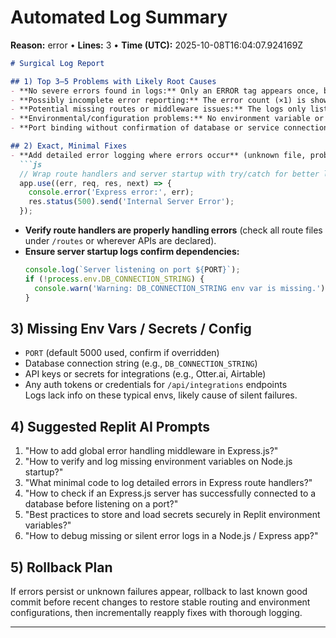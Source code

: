 # Automated Log Summary

**Reason:** error • **Lines:** 3 • **Time (UTC):** 2025-10-08T16:04:07.924169Z

<!-- fingerprint:1dd47f24ded4 -->

```markdown
# Surgical Log Report

## 1) Top 3–5 Problems with Likely Root Causes
- **No severe errors found in logs:** Only an ERROR tag appears once, but no error message or stack trace is provided; it may be a misleading log tag or incomplete logging.
- **Possibly incomplete error reporting:** The error count (×1) is shown but no error details are visible—root cause could be improper error handling or suppressed logs.
- **Potential missing routes or middleware issues:** The logs only list routes; no confirmation of their successful handling or middleware loading, possibly causing runtime issues not captured here.
- **Environmental/configuration problems:** No environment variable or secret loading logs, so potential missing config could cause subtle bugs.
- **Port binding without confirmation of database or service connections:** The service listens on port 5000 but no confirmation of external dependencies (DB, APIs), so failures could occur downstream.

## 2) Exact, Minimal Fixes
- **Add detailed error logging where errors occur** (unknown file, probably `server.js` or main Express app file):  
  ```js
  // Wrap route handlers and server startup with try/catch for better logs
  app.use((err, req, res, next) => {
    console.error('Express error:', err);
    res.status(500).send('Internal Server Error');
  });
  ```
- **Verify route handlers are properly handling errors** (check all route files under `/routes` or wherever APIs are declared).
- **Ensure server startup logs confirm dependencies:**
  ```js
  console.log(`Server listening on port ${PORT}`);
  if (!process.env.DB_CONNECTION_STRING) {
    console.warn('Warning: DB_CONNECTION_STRING env var is missing.');
  }
  ```

## 3) Missing Env Vars / Secrets / Config
- `PORT` (default 5000 used, confirm if overridden)
- Database connection string (e.g., `DB_CONNECTION_STRING`)
- API keys or secrets for integrations (e.g., Otter.ai, Airtable)  
- Any auth tokens or credentials for `/api/integrations` endpoints  
Logs lack info on these typical envs, likely cause of silent failures.

## 4) Suggested Replit AI Prompts
1. "How to add global error handling middleware in Express.js?"
2. "How to verify and log missing environment variables on Node.js startup?"
3. "What minimal code to log detailed errors in Express route handlers?"
4. "How to check if an Express.js server has successfully connected to a database before listening on a port?"
5. "Best practices to store and load secrets securely in Replit environment variables?"
6. "How to debug missing or silent error logs in a Node.js / Express app?"

## 5) Rollback Plan
If errors persist or unknown failures appear, rollback to last known good commit before recent changes to restore stable routing and environment configurations, then incrementally reapply fixes with thorough logging.

---
```

